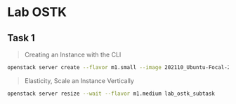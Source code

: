 # Lab OSTK

## Task 1

> Creating an Instance with the CLI

```sh
openstack server create --flavor m1.small --image 202110_Ubuntu-Focal-20.04 --key-name Desk_Monster --security-group  ccp1-lab --network internal lab_ostk_subtask
```

> Elasticity, Scale an Instance Vertically

```sh
openstack server resize --wait --flavor m1.medium lab_ostk_subtask
```
